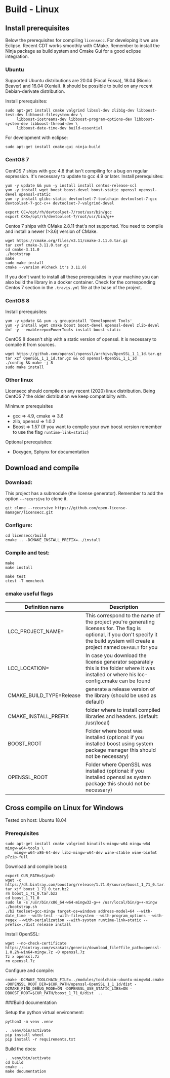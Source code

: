 # Build - Linux

## Install prerequisites
Below the prerequisites for compiling `licensecc`. For developing it we use Eclipse. 
Recent CDT works smoothly with CMake. Remember to install the Ninja package as build system and Cmake Gui for a good eclipse integration.
 
### Ubuntu
Supported Ubuntu distributions are 20.04 (Focal Fossa), 18.04 (Bionic Beaver) and 16.04 (Xenial). 
It should be possible to build on any recent Debian-derivate distribution.

Install prerequisites:

```console
sudo apt-get install cmake valgrind libssl-dev zlib1g-dev libboost-test-dev libboost-filesystem-dev \
     libboost-iostreams-dev libboost-program-options-dev libboost-system-dev libboost-thread-dev \
     libboost-date-time-dev build-essential
```

For development with eclipse:

```console
sudo apt-get install cmake-gui ninja-build
```

### CentOS 7

CentOS 7 ships with gcc 4.8 that isn't compiling for a bug on regular expression. It's necessary to update to gcc 4.9 or later.
Install prerequisites:

```console
yum -y update && yum -y install install centos-release-scl
yum -y install wget boost boost-devel boost-static openssl openssl-devel openssl-static 
yum -y install glibc-static devtoolset-7-toolchain devtoolset-7-gcc devtoolset-7-gcc-c++ devtoolset-7-valgrind-devel

export CC=/opt/rh/devtoolset-7/root/usr/bin/gcc
export CXX=/opt/rh/devtoolset-7/root/usr/bin/g++
```

Centos 7 ships with CMake 2.8.11 that's not supported. You need to compile and install a newer (>3.6) version of CMake.

```console
wget https://cmake.org/files/v3.11/cmake-3.11.0.tar.gz 
tar zxvf cmake-3.11.0.tar.gz 
cd cmake-3.11.0
./bootstrap 
make 
sudo make install
cmake --version #(check it's 3.11.0) 
```

If you don't want to install all these prerequisites in your machine you can also build the library in a docker container. 
Check for the corresponding Centos 7 section in the `.travis.yml` file at the base of the project.

### CentOS 8
Install prerequisites:

```console
yum -y update && yum -y groupinstall 'Development Tools' 
yum -y install wget cmake boost boost-devel openssl-devel zlib-devel  
dnf -y --enablerepo=PowerTools install boost-static 
```

CentOS 8 doesn't ship with a static version of openssl. It is necessary to compile it from sources.

```console
wget https://github.com/openssl/openssl/archive/OpenSSL_1_1_1d.tar.gz 
tar xzf OpenSSL_1_1_1d.tar.gz && cd openssl-OpenSSL_1_1_1d 
./config && make -j 8
sudo make install 
```

### Other linux
Licensecc should compile on any recent (2020) linux distribution. Being CentOS 7 the older distribution we keep compatibilty with. 

Minimum prerequisites
*   gcc => 4.9, cmake => 3.6
*   zlib, openssl => 1.0.2 
*   Boost => 1.57 (If you want to compile your own boost version remember to use the flag `runtime-link=static`)

Optional prerequisites:
*   Doxygen, Sphynx for documentation

## Download and compile

### Download:
This project has a submodule (the license generator). Remember to add the option `--recursive` to clone it.

```console
git clone --recursive https://github.com/open-license-manager/licensecc.git
```

### Configure:

```console
cd licensecc/build
cmake .. -DCMAKE_INSTALL_PREFIX=../install
```

### Compile and test:

```console
make
make install
```

```console
make test
ctest -T memcheck
```

### cmake useful flags

|Definition name           |Description|
|--------------------------|-----------|
|LCC_PROJECT_NAME=<str>  | This correspond to the name of the project you're generating licenses for. The flag is optional, if you don't specify it the build system will create a project named `DEFAULT` for you |
|LCC_LOCATION=<path>     | In case you download the license generator separately this is the folder where it was installed or where his lcc-config.cmake can be found |
|CMAKE_BUILD_TYPE=Release| generate a release version of the library (should be used as default)|
|CMAKE_INSTALL_PREFIX    | folder where to install compiled libraries and headers. (default: /usr/local)               |
|BOOST_ROOT              | Folder where boost was installed (optional: if you installed boost using system package manager this should not be necessary) |
|OPENSSL_ROOT            | Folder where OpenSSL was installed (optional: if you installed openssl as system package this should not be necessary) |

## Cross compile on Linux for Windows
Tested on host: Ubuntu 18.04

### Prerequisites

```console
sudo apt-get install cmake valgrind binutils-mingw-w64 mingw-w64 mingw-w64-tools \ 
	mingw-w64-x86-64-dev libz-mingw-w64-dev wine-stable wine-binfmt p7zip-full
```

Download and compile boost:

```console
export CUR_PATH=$(pwd)
wget -c https://dl.bintray.com/boostorg/release/1.71.0/source/boost_1_71_0.tar.bz2
tar xjf boost_1_71_0.tar.bz2
rm boost_1_71_0.tar.bz2
cd boost_1_71_0
sudo ln -s /usr/bin/x86_64-w64-mingw32-g++ /usr/local/bin/g++-mingw 
./bootstrap.sh
./b2 toolset=gcc-mingw target-os=windows address-model=64 --with-date_time --with-test --with-filesystem --with-program_options --with-regex --with-serialization --with-system runtime-link=static --prefix=./dist release install
```

Install OpenSSL:

```console
wget --no-check-certificate https://bintray.com/vszakats/generic/download_file?file_path=openssl-1.0.2h-win64-mingw.7z -O openssl.7z
7z x openssl.7z
rm openssl.7z
```
Configure and compile:
 
```
cmake -DCMAKE_TOOLCHAIN_FILE=../modules/toolchain-ubuntu-mingw64.cmake -DOPENSSL_ROOT_DIR=$CUR_PATH/openssl-OpenSSL_1_1_1d/dist -DCMAKE_FIND_DEBUG_MODE=ON -DOPENSSL_USE_STATIC_LIBS=ON -DBOOST_ROOT=$CUR_PATH/boost_1_71_0/dist  ..

```

###Build documentation

Setup the python virtual environment:

```
python3 -m venv .venv

. .venv/bin/activate
pip install wheel
pip install -r requirements.txt

```

Build the docs:

```
. .venv/bin/activate
cd build
cmake ..
make documentation
```